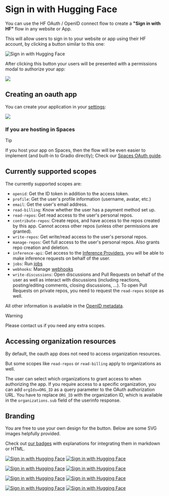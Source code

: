 # Sign in with Hugging Face

You can use the HF OAuth / OpenID connect flow to create a **"Sign in with HF"** flow in any website or App.

This will allow users to sign in to your website or app using their HF account, by clicking a button similar to this one:

![Sign in with Hugging Face](https://huggingface.co/datasets/huggingface/badges/resolve/main/sign-in-with-huggingface-xl-dark.svg)

After clicking this button your users will be presented with a permissions modal to authorize your app:

![](https://huggingface.co/datasets/huggingface/documentation-images/resolve/main/hub/oauth-accept-application.png)

## Creating an oauth app

You can create your application in your [settings](https://huggingface.co/settings/applications/new):

![](https://huggingface.co/datasets/huggingface/documentation-images/resolve/main/hub/oauth-create-application.png)

### If you are hosting in Spaces

> [!TIP]
> If you host your app on Spaces, then the flow will be even easier to implement (and built-in to Gradio directly); Check our [Spaces OAuth guide](https://huggingface.co/docs/hub/spaces-oauth).

## Currently supported scopes

The currently supported scopes are:

- `openid`: Get the ID token in addition to the access token.
- `profile`: Get the user's profile information (username, avatar, etc.)
- `email`: Get the user's email address.
- `read-billing`: Know whether the user has a payment method set up.
- `read-repos`: Get read access to the user's personal repos.
- `contribute-repos`: Create repos, and have access to the repos created by this app. Cannot access other repos (unless other permissions are granted).
- `write-repos`: Get write/read access to the user's personal repos.
- `manage-repos`: Get full access to the user's personal repos. Also grants repo creation and deletion.
- `inference-api`: Get access to the [Inference Providers](https://huggingface.co/docs/inference-providers/index), you will be able to make inference requests on behalf of the user.
- `jobs`: Run [jobs](https://huggingface.co/docs/huggingface_hub/main/en/guides/jobs) 
- `webhooks`: Manage [webhooks](https://huggingface.co/docs/huggingface_hub/main/en/guides/webhooks)
- `write-discussions`: Open discussions and Pull Requests on behalf of the user as well as interact with discussions (including reactions, posting/editing comments, closing discussions, ...). To open Pull Requests on private repos, you need to request the `read-repos` scope as well.

All other information is available in the [OpenID metadata](https://huggingface.co/.well-known/openid-configuration).

> [!WARNING]
> Please contact us if you need any extra scopes.

## Accessing organization resources

By default, the oauth app does not need to access organization resources.

But some scopes like `read-repos` or `read-billing` apply to organizations as well.

The user can select which organizations to grant access to when authorizing the app. If you require access to a specific organization, you can add `orgIds=ORG_ID` as a query parameter to the OAuth authorization URL. You have to replace `ORG_ID` with the organization ID, which is available in the `organizations.sub` field of the userinfo response.

## Branding

You are free to use your own design for the button. Below are some SVG images helpfully provided.

Check out [our badges](https://huggingface.co/datasets/huggingface/badges#sign-in-with-hugging-face) with explanations for integrating them in markdown or HTML.

[![Sign in with Hugging Face](https://huggingface.co/datasets/huggingface/badges/resolve/main/sign-in-with-huggingface-sm.svg)](https://huggingface.co/oauth/authorize?client_id=CLIENT_ID&redirect_uri=REDIRECT_URI&scope=openid%20profile&state=STATE)
[![Sign in with Hugging Face](https://huggingface.co/datasets/huggingface/badges/resolve/main/sign-in-with-huggingface-sm-dark.svg)](https://huggingface.co/oauth/authorize?client_id=CLIENT_ID&redirect_uri=REDIRECT_URI&scope=openid%20profile&state=STATE)

[![Sign in with Hugging Face](https://huggingface.co/datasets/huggingface/badges/resolve/main/sign-in-with-huggingface-md.svg)](https://huggingface.co/oauth/authorize?client_id=CLIENT_ID&redirect_uri=REDIRECT_URI&scope=openid%20profile&state=STATE)
[![Sign in with Hugging Face](https://huggingface.co/datasets/huggingface/badges/resolve/main/sign-in-with-huggingface-md-dark.svg)](https://huggingface.co/oauth/authorize?client_id=CLIENT_ID&redirect_uri=REDIRECT_URI&scope=openid%20profile&state=STATE)

[![Sign in with Hugging Face](https://huggingface.co/datasets/huggingface/badges/resolve/main/sign-in-with-huggingface-lg.svg)](https://huggingface.co/oauth/authorize?client_id=CLIENT_ID&redirect_uri=REDIRECT_URI&scope=openid%20profile&state=STATE)
[![Sign in with Hugging Face](https://huggingface.co/datasets/huggingface/badges/resolve/main/sign-in-with-huggingface-lg-dark.svg)](https://huggingface.co/oauth/authorize?client_id=CLIENT_ID&redirect_uri=REDIRECT_URI&scope=openid%20profile&state=STATE)

[![Sign in with Hugging Face](https://huggingface.co/datasets/huggingface/badges/resolve/main/sign-in-with-huggingface-xl.svg)](https://huggingface.co/oauth/authorize?client_id=CLIENT_ID&redirect_uri=REDIRECT_URI&scope=openid%20profile&state=STATE)
[![Sign in with Hugging Face](https://huggingface.co/datasets/huggingface/badges/resolve/main/sign-in-with-huggingface-xl-dark.svg)](https://huggingface.co/oauth/authorize?client_id=CLIENT_ID&redirect_uri=REDIRECT_URI&scope=openid%20profile&state=STATE)
